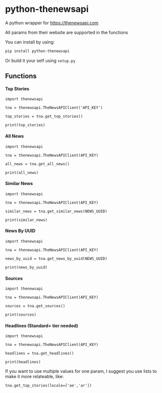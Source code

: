 # python-thenewsapi
A python wrapper for https://thenewsapi.com

All params from their website are supported in the functions

You can install by using:
```bash
pip install python-thenewsapi
```
Or build it your self using `setup.py`

## Functions

#### Top Stories
```
import thenewsapi

tna = thenewsapi.TheNewsAPIClient('API_KEY')
    
top_stories = tna.get_top_stories()
    
print(top_stories)
```
#### All News
```
import thenewsapi

tna = thenewsapi.TheNewsAPIClient(API_KEY)
    
all_news = tna.get_all_news()
    
print(all_news)
```
#### Similar News
```
import thenewsapi

tna = thenewsapi.TheNewsAPIClient(API_KEY)
    
similar_news = tna.get_similar_news(NEWS_UUID)
    
print(similar_news)
```
#### News By UUID
```
import thenewsapi

tna = thenewsapi.TheNewsAPIClient(API_KEY)
    
news_by_uuid = tna.get_news_by_uuid(NEWS_UUID)
    
print(news_by_uuid)
```
#### Sources
```
import thenewsapi

tna = thenewsapi.TheNewsAPIClient(API_KEY)
    
sources = tna.get_sources()
    
print(sources)
```
#### Headlines (Standard+ tier needed)
```
import thenewsapi

tna = thenewsapi.TheNewsAPIClient(API_KEY)
    
headlines = tna.get_headlines()
    
print(headlines)
```
If you want to use multiple values for one param, I suggest you use lists to make it more relateable, like:
```
tna.get_top_stories(locale=['ae','ar'])
```
